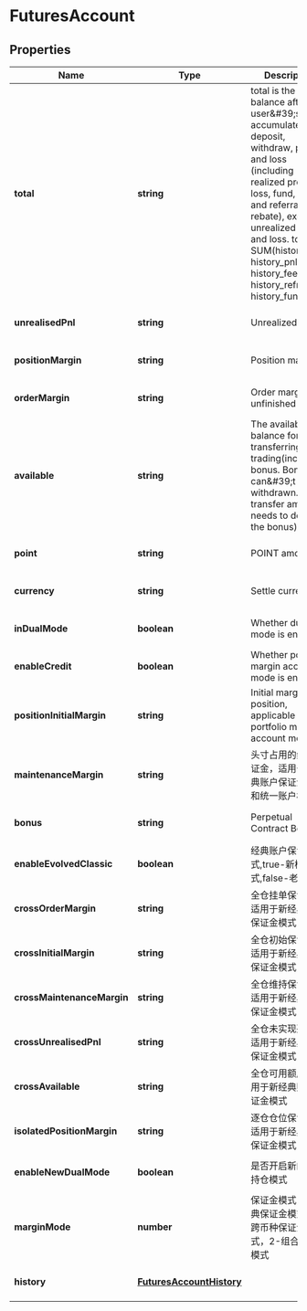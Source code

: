 # FuturesAccount

## Properties

Name | Type | Description | Notes
------------ | ------------- | ------------- | -------------
**total** | **string** | total is the balance after the user\&#39;s accumulated deposit, withdraw, profit and loss (including realized profit and loss, fund, fee and referral rebate), excluding unrealized profit and loss.  total &#x3D; SUM(history_dnw, history_pnl, history_fee, history_refr, history_fund) | [optional] [default to undefined]
**unrealisedPnl** | **string** | Unrealized PNL | [optional] [default to undefined]
**positionMargin** | **string** | Position margin | [optional] [default to undefined]
**orderMargin** | **string** | Order margin of unfinished orders | [optional] [default to undefined]
**available** | **string** | The available balance for transferring or trading(including bonus.  Bonus can\&#39;t be be withdrawn. The transfer amount needs to deduct the bonus) | [optional] [default to undefined]
**point** | **string** | POINT amount | [optional] [default to undefined]
**currency** | **string** | Settle currency | [optional] [default to undefined]
**inDualMode** | **boolean** | Whether dual mode is enabled | [optional] [default to undefined]
**enableCredit** | **boolean** | Whether portfolio margin account mode is enabled | [optional] [default to undefined]
**positionInitialMargin** | **string** | Initial margin position, applicable to the portfolio margin account model | [optional] [default to undefined]
**maintenanceMargin** | **string** | 头寸占用的维持保证金，适用于新经典账户保证金模式和统一账户模式 | [optional] [default to undefined]
**bonus** | **string** | Perpetual Contract Bonus | [optional] [default to undefined]
**enableEvolvedClassic** | **boolean** | 经典账户保证金模式,true-新模式,false-老模式 | [optional] [default to undefined]
**crossOrderMargin** | **string** | 全仓挂单保证金，适用于新经典账户保证金模式 | [optional] [default to undefined]
**crossInitialMargin** | **string** | 全仓初始保证金，适用于新经典账户保证金模式 | [optional] [default to undefined]
**crossMaintenanceMargin** | **string** | 全仓维持保证金，适用于新经典账户保证金模式 | [optional] [default to undefined]
**crossUnrealisedPnl** | **string** | 全仓未实现盈亏，适用于新经典账户保证金模式 | [optional] [default to undefined]
**crossAvailable** | **string** | 全仓可用额度，适用于新经典账户保证金模式 | [optional] [default to undefined]
**isolatedPositionMargin** | **string** | 逐仓仓位保证金，适用于新经典账户保证金模式 | [optional] [default to undefined]
**enableNewDualMode** | **boolean** | 是否开启新的双向持仓模式 | [optional] [default to undefined]
**marginMode** | **number** | 保证金模式，0-经典保证金模式，1-跨币种保证金模式，2-组合保证金模式 | [optional] [default to undefined]
**history** | [**FuturesAccountHistory**](FuturesAccountHistory.md) |  | [optional] [default to undefined]


